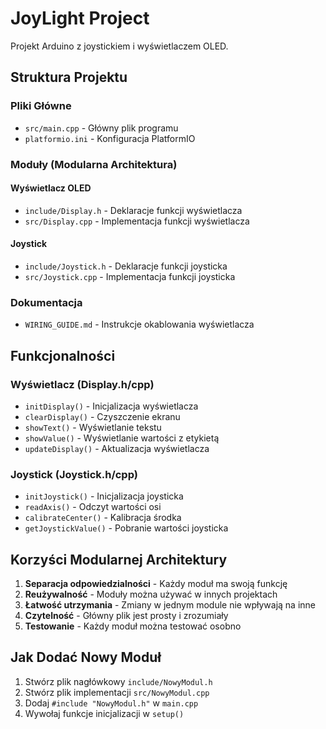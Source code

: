 # JoyLight Project

Projekt Arduino z joystickiem i wyświetlaczem OLED.

## Struktura Projektu

### Pliki Główne

- `src/main.cpp` - Główny plik programu
- `platformio.ini` - Konfiguracja PlatformIO

### Moduły (Modularna Architektura)

#### Wyświetlacz OLED

- `include/Display.h` - Deklaracje funkcji wyświetlacza
- `src/Display.cpp` - Implementacja funkcji wyświetlacza

#### Joystick

- `include/Joystick.h` - Deklaracje funkcji joysticka
- `src/Joystick.cpp` - Implementacja funkcji joysticka

### Dokumentacja

- `WIRING_GUIDE.md` - Instrukcje okablowania wyświetlacza

## Funkcjonalności

### Wyświetlacz (Display.h/cpp)

- `initDisplay()` - Inicjalizacja wyświetlacza
- `clearDisplay()` - Czyszczenie ekranu
- `showText()` - Wyświetlanie tekstu
- `showValue()` - Wyświetlanie wartości z etykietą
- `updateDisplay()` - Aktualizacja wyświetlacza

### Joystick (Joystick.h/cpp)

- `initJoystick()` - Inicjalizacja joysticka
- `readAxis()` - Odczyt wartości osi
- `calibrateCenter()` - Kalibracja środka
- `getJoystickValue()` - Pobranie wartości joysticka

## Korzyści Modularnej Architektury

1. **Separacja odpowiedzialności** - Każdy moduł ma swoją funkcję
2. **Reużywalność** - Moduły można używać w innych projektach
3. **Łatwość utrzymania** - Zmiany w jednym module nie wpływają na inne
4. **Czytelność** - Główny plik jest prosty i zrozumiały
5. **Testowanie** - Każdy moduł można testować osobno

## Jak Dodać Nowy Moduł

1. Stwórz plik nagłówkowy `include/NowyModul.h`
2. Stwórz plik implementacji `src/NowyModul.cpp`
3. Dodaj `#include "NowyModul.h"` w `main.cpp`
4. Wywołaj funkcje inicjalizacji w `setup()`
